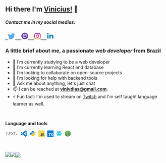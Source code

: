 ## Hi there I'm [Vinicius!](Github.com/jackbowln) 👋

##### Contact me in my social medias:


<a href="https://twitter.com/ViniciusViola1">
&nbsp;&nbsp;<img src="https://raw.githubusercontent.com/JackBowln/JackBowln/master/twitter.png" height="19px">
&nbsp;&nbsp;&nbsp;
</a>            
<a href="https://www.twitch.tv/jack_bowln">
<img src="https://raw.githubusercontent.com/JackBowln/JackBowln/master/twitch.png" height="21px"></img>
&nbsp;&nbsp;&nbsp;
</a>
<a href="https://www.instagram.com/viniciusvdias/">
<img  src="https://raw.githubusercontent.com/JackBowln/JackBowln/master/instagram.png" height="20px"></img>
&nbsp;&nbsp;&nbsp;
</a>
<a href="https://www.linkedin.com/in/vinicius-viola-dias-1133621a8/">
<img src="https://raw.githubusercontent.com/JackBowln/JackBowln/master/linke.png" height="23px"></img>
</a>


<br />

### A little brief about me, a passionate ___web developer___ from Brazil 

- 🔭 I’m currently studying to be a web developer
- 🌱 I’m currently learning React and database
- 👯 I’m looking to collaborate on open-source projects
- 🤔 I’m looking for help with backend tools
- 💬 Ask me about anything, let's just chat
- 📫 I can be reached at **vinivdias@gmail.com**.
- ⚡ Fun fact: 
 I'm used to stream on  [Twitch]([twitch.tv/jackbowln) 
 and  I'm self taught language learner as well.

<br>

**Language and tools**

&nbsp;<code><img height="20" src="https://raw.githubusercontent.com/JackBowln/JackBowln/master/nextjs.png"></code>&nbsp;
&nbsp;<code><img height="20" src="https://raw.githubusercontent.com/JackBowln/JackBowln/master/vscode.png"></code>&nbsp;
<code><img height="20" src="https://raw.githubusercontent.com/JackBowln/JackBowln/master/python.png"></code>&nbsp;
<code><img height="20" src="https://raw.githubusercontent.com/github/explore/80688e429a7d4ef2fca1e82350fe8e3517d3494d/topics/javascript/javascript.png"></code>&nbsp;
<code><img height="20" src="https://raw.githubusercontent.com/github/explore/80688e429a7d4ef2fca1e82350fe8e3517d3494d/topics/typescript/typescript.png"></code>&nbsp;
<code><img height="20" src="https://raw.githubusercontent.com/JackBowln/JackBowln/master/reactjs.png"></code>&nbsp;
<code><img height="20" src="https://raw.githubusercontent.com/github/explore/80688e429a7d4ef2fca1e82350fe8e3517d3494d/topics/nodejs/nodejs.png"></code>  &nbsp;

<br>

<p>
<a align="center" href="https://github.com/jackbowln">
  <img align="left" src="https://github-readme-stats.vercel.app/api?username=jackbowln&show_icons=true&theme=dark&line_height=27&include_all_commits=true" />
</a>
<a href="https://github.com/jackbowln">
  <img align="left" src="https://github-readme-stats.vercel.app/api/top-langs/?username=JackBowln&theme=dark&hide=css, html&include_all_commits=true" />
</a>
<a align="center" href="https://github.com/jackbowln">
  <img align="center" height="220" src="https://github-readme-stats.vercel.app/api/wakatime?username=@3d67a8ff-9f80-4a48-8160-b7f107acd133&amp;theme=vue-dark&amp;layout=compact&line_height=27" />
</a>
